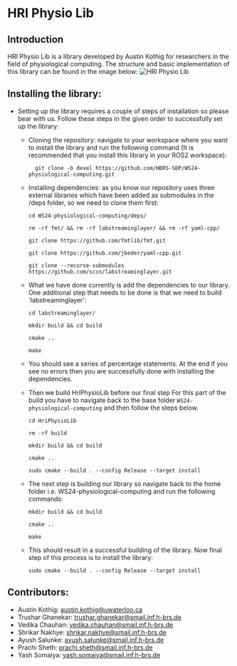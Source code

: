 # HRI Physio Lib 
## Introduction
HRI Physio Lib is a library developed by Austin Kothig for researchers in the field of physiological computing. The structure and basic implementation of this library can be found in the image below:
![HRI Physio Lib](https://github.com/user-attachments/assets/894adccd-6bd8-4dcc-8718-edef5a2d8647)

## Installing the library:
- Setting up the library requires a couple of steps of installation so please bear with us. Follow these steps in the given order to successfully set up the library:
  - Cloning the repository: navigate to your workspace where you want to install the library and run the following command (It is recommended that you install this library in your ROS2 workspace):<br>
    ```
      git clone -b devel https://github.com/HBRS-SDP/WS24-physiological-computing.git
    ```
    
  - Installing dependencies: as you know our repository uses three external libraries which have been added as submodules in the /deps folder, so we need to clone them first:<br>
      ```
    cd WS24-physiological-computing/deps/
      ```
      ```
    rm -rf fmt/ && rm -rf labstreaminglayer/ && rm -rf yaml-cpp/
      ```
      ```
    git clone https://github.com/fmtlib/fmt.git
      ```
      ```
    git clone https://github.com/jbeder/yaml-cpp.git
      ```
      ```
    git clone --recurse-submodules https://github.com/sccn/labstreaminglayer.git
      ```
    
  - What we have done currently is add the dependencies to our library. One additional step that needs to be done is that we need to build 'labstreaminglayer':
      ```
    cd labstreaminglayer/
      ```
      ```
    mkdir build && cd build
      ```
      ```
    cmake ..
      ```
      ```
    make
      ```
  - You should see a series of percentage statements. At the end if you see no errors then you are successfully done with installing the dependencies.
  - Then we build HriPhysioLib before our final step For this part of the build you have to navigate back to the base folder `WS24-physiological-computing` and then follow the steps below.
     ```
     cd HriPhysioLib
     ```
     ```
     rm -rf build
     ```
     ```
     mkdir build && cd build
     ```
    ```
    cmake ..
    ```
    ```
    sudo cmake --build . --config Release --target install
    ```
  - The next step is building our library so navigate back to the home folder i.e. WS24-physiological-computing and run the following commands:
      ```
    mkdir build && cd build
      ```
      ```
    cmake ..
      ```
      ```
    make
      ```
  - This should result in a successful building of the library. Now final step of this process is to install the library:
    ```
    sudo cmake --build . --config Release --target install
    ```


## Contributors:
- Austin Kothig: austin.kothig@uwaterloo.ca
- Trushar Ghanekar: trushar.ghanekar@smail.inf.h-brs.de
- Vedika Chauhan: vedika.chauhan@smail.inf.h-brs.de
- Shrikar Nakhye: shrikar.nakhye@smail.inf.h-brs.de
- Ayush Salunke: ayush.salunke@smail.inf.h-brs.de
- Prachi Sheth: prachi.sheth@smail.inf.h-brs.de
- Yash Somaiya: yash.somaiya@smail.inf.h-brs.de

      
      
  
